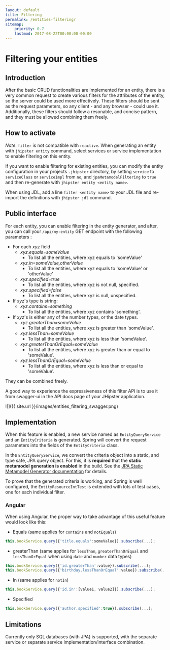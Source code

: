 ```yaml
---
layout: default
title: Filtering
permalink: /entities-filtering/
sitemap:
    priority: 0.7
    lastmod: 2017-08-22T00:00:00-00:00
---
```


# <i class="fa fa-filter"></i> Filtering your entities

## Introduction

After the basic CRUD functionalities are implemented for an entity, there is a very common request to create various filters for the attributes of the entity,
so the server could be used more effectively. These filters should be sent as the request parameters, so any client - and any browser - could use it.
Additionally, these filters should follow a resonable, and concise pattern, and they must be allowed combining them freely.

## How to activate

_Note_: `filter` is not compatible with `reactive`.
When generating an entity with `jhipster entity` command, select services or service implementation to enable filtering on this entity. 

If you want to enable filtering for existing entities, you can modify the entity configuration in your projects `.jhipster` directory, by setting `service` to `serviceClass` or `serviceImpl` from `no`, and `jpaMetamodelFiltering` to `true` and then re-generate with `jhipster entity <entity name>`.

When using JDL, add a line `filter <entity name>` to your JDL file and re-import the definitions with `jhipster jdl` command.

## Public interface

For each entity, you can enable filtering in the entity generator, and after, you can call your `/api/my-entity` GET endpoint with the following parameters :

* For each *xyz* field
    * *xyz.equals=someValue*
        - To list all the entities, where xyz equals to 'someValue'
    * *xyz.in=someValue,otherValue*
        - To list all the entities, where xyz equals to 'someValue' or 'otherValue'
    * *xyz.specified=true*
        - To list all the entities, where xyz is not null, specified.
    * *xyz.specified=false*
        - To list all the entities, where xyz is null, unspecified.
* If *xyz*'s type is string:
    * *xyz.contains=something*
        - To list all the entities, where xyz contains 'something'.
* If *xyz*'s is either any of the number types, or the date types.
    * *xyz.greaterThan=someValue*
        - To list all the entities, where xyz is greater than 'someValue'.
    * *xyz.lessThan=someValue*
        - To list all the entities, where xyz is less than 'someValue'.
    * *xyz.greaterThanOrEqual=someValue*
        - To list all the entities, where xyz is greater than or equal to 'someValue'.
    * *xyz.lessThanOrEqual=someValue*
        - To list all the entities, where xyz is less than or equal to 'someValue'.

They can be combined freely.

A good way to experience the expressiveness of this filter API is to use it from swagger-ui in the API docs page of your JHipster application.

![]({{ site.url }}/images/entities_filtering_swagger.png)

## Implementation

When this feature is enabled, a new service named as `EntityQueryService` and an `EntityCriteria` is generated. Spring will convert the request parameters into the fields of the `EntityCriteria` class.

In the `EntityQueryService`, we convert the criteria object into a static, and type safe, JPA query object. For this, it is **required** that the **static metamodel generation is enabled** in the build. See the [JPA Static Metamodel Generator documentation](https://docs.jboss.org/hibernate/orm/5.0/topical/html/metamodelgen/MetamodelGenerator.html) for details.

To prove that the generated criteria is working, and Spring is well configured, the `EntityResourceIntTest` is extended with lots of test cases, one for each individual filter.

### Angular

When using Angular, the proper way to take advantage of this useful feature would look like this:

* Equals (same applies for `contains` and `notEquals`)
```javascript
this.bookService.query({'title.equals':someValue}).subscribe(...);
```
* greaterThan (same applies for `lessThan`, `greaterThanOrEqual` and `lessThanOrEqual` when using `date` and `number` data types)
```javascript
this.bookService.query({'id.greaterThan':value}).subscribe(...);
this.bookService.query({'birthday.lessThanOrEqual':value}).subscribe(...);
```
* In (same applies for `notIn`)
```javascript
this.bookService.query({'id.in':[value1, value2]}).subscribe(...);
```
* Specified
```javascript
this.bookService.query({'author.specified':true}).subscribe(...);
```

## Limitations

Currently only SQL databases (with JPA) is supported, with the separate service or separate service implementation/interface combination.
